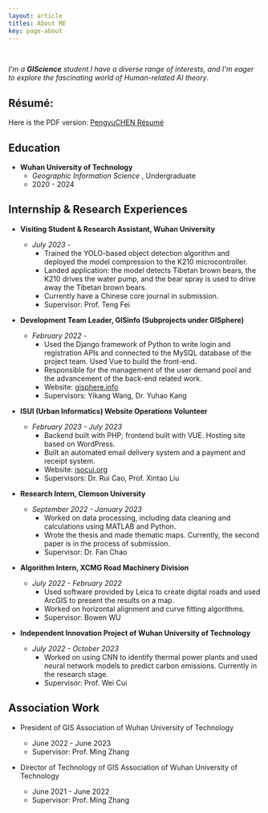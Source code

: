 ```yaml
---
layout: article
titles: About ME
key: page-about
---
```

<br>

  *I'm a **GIScience** student.I have a diverse range of interests, and I'm eager to explore the fascinating world of Human-related AI theory*. <br>



## Résumé:
Here is the PDF version: [PengyuCHEN Résumé](/Pengyu-CV.pdf)
<br>

## Education
- **Wuhan University of Technology**
  - *Geographic Information Science* , Undergraduate
  - 2020 - 2024

## Internship & Research Experiences

- **Visiting Student & Research Assistant, Wuhan University**
  - *July 2023 -*
    - Trained the YOLO-based object detection algorithm and deployed the model compression to the K210 microcontroller.
    - Landed application: the model detects Tibetan brown bears, the K210 drives the water pump, and the bear spray is used to drive away the Tibetan brown bears.
    - Currently have a Chinese core journal in submission.
    - Supervisor: Prof. Teng Fei
 
- **Development Team Leader, GISinfo (Subprojects under GISphere)**
  - *February 2022 -*
    - Used the Django framework of Python to write login and registration APIs and connected to the MySQL database of the project team. Used Vue to build the front-end.
    - Responsible for the management of the user demand pool and the advancement of the back-end related work.
    - Website: [gisphere.info](https://gisphere.info)
    - Supervisors: Yikang Wang, Dr. Yuhao Kang

- **ISUI (Urban Informatics) Website Operations Volunteer**
  - *February 2023 - July 2023*
    - Backend built with PHP; frontend built with VUE. Hosting site based on WordPress.
    - Built an automated email delivery system and a payment and receipt system.
    - Website: [isocui.org](https://isocui.org)
    - Supervisors: Dr. Rui Cao, Prof. Xintao Liu

- **Research Intern, Clemson University**
  - *September 2022 - January 2023*
    - Worked on data processing, including data cleaning and calculations using MATLAB and Python.
    - Wrote the thesis and made thematic maps. Currently, the second paper is in the process of submission.
    - Supervisor: Dr. Fan Chao

- **Algorithm Intern, XCMG Road Machinery Division**
  - *July 2022 - February 2022*
    - Used software provided by Leica to create digital roads and used ArcGIS to present the results on a map.
    - Worked on horizontal alignment and curve fitting algorithms.
    - Supervisor: Bowen WU

- **Independent Innovation Project of Wuhan University of Technology**
  - *July 2022 - October 2023*
    - Worked on using CNN to identify thermal power plants and used neural network models to predict carbon emissions. Currently in the research stage.
    - Supervisor: Prof. Wei Cui

## Association Work

- President of GIS Association of Wuhan University of Technology
  - June 2022 - June 2023
  - Supervisor: Prof. Ming Zhang

- Director of Technology of GIS Association of Wuhan University of Technology
  - June 2021 - June 2022
  - Supervisor: Prof. Ming Zhang
